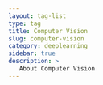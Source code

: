 ```yaml
---
layout: tag-list
type: tag
title: Computer Vision
slug: computer-vision
category: deeplearning
sidebar: true
description: >
   About Computer Vision
---
```

